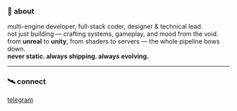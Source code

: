 ### 🧠 about

multi-engine developer, full-stack coder, designer & technical lead.  
not just building — crafting systems, gameplay, and mood from the void.  
from **unreal** to **unity**, from shaders to servers — the whole pipeline bows down.  
**never static. always shipping. always evolving.**

---

### 🛰️ connect

[telegram](https://t.me/marindayooo)
